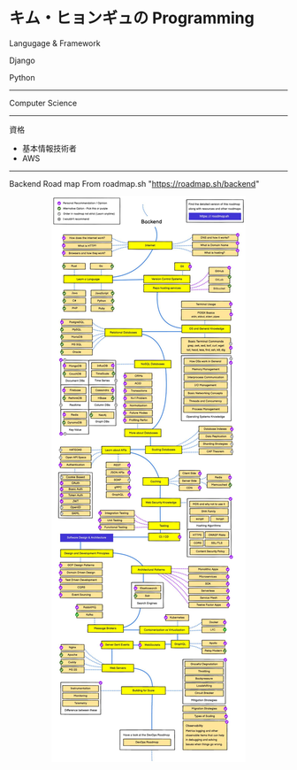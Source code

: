 # キム・ヒョンギュの Programming

Langugage & Framework

Django

Python

---

Computer Science

---

資格

- 基本情報技術者
- AWS

---

Backend Road map From roadmap.sh "https://roadmap.sh/backend"

<p align="center">
  <img src="page_1_backend.jpg">
</p>
